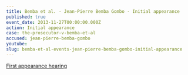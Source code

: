 ```yaml
---
title: Bemba et al. - Jean-Pierre Bemba Gombo - Initial appearance
published: true
event_date: 2013-11-27T00:00:00.000Z
action: Initial appearance
case: the-prosecutor-v-bemba-et-al
accused: jean-pierre-bemba-gombo
youtube:
slug: bemba-et-al-events-jean-pierre-bemba-gombo-initial-appearance
---
```



[First appearance hearing](https://youtu.be/xfP_il3Q77A)